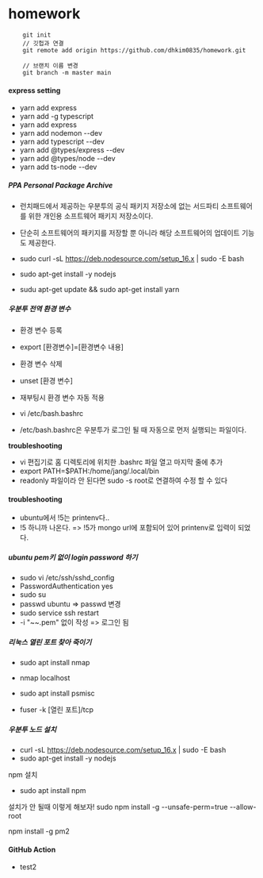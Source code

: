 # homework

```
    git init
    // 깃헙과 연결
    git remote add origin https://github.com/dhkim0835/homework.git

    // 브랜치 이름 변경
    git branch -m master main
```

#### express setting

- yarn add express
- yarn add -g typescript
- yarn add express
- yarn add nodemon --dev
- yarn add typescript --dev
- yarn add @types/express --dev
- yarn add @types/node --dev
- yarn add ts-node --dev

##### PPA Personal Package Archive

- 런치패드에서 제공하는 우분투의 공식 패키지 저장소에 없는 서드파티 소프트웨어를 위한 개인용 소프트웨어 패키지 저장소이다.
- 단순히 소프트웨어의 패키지를 저장할 뿐 아니라 해당 소프트웨어의 업데이트 기능도 제공한다.

- sudo curl -sL https://deb.nodesource.com/setup_16.x | sudo -E bash
- sudo apt-get install -y nodejs
- sudu apt-get update && sudo apt-get install yarn

##### 우분투 전역 환경 변수

- 환경 변수 등록
- export [환경변수]=[환경변수 내용]

- 환경 변수 삭제
- unset [환경 변수]

- 재부팅시 환경 변수 자동 적용
- vi /etc/bash.bashrc
- /etc/bash.bashrc은 우분투가 로그인 될 때 자동으로 먼저 실행되는 파일이다.

**troubleshooting**

- vi 편집기로 홈 디렉토리에 위치한 .bashrc 파일 열고 마지막 줄에 추가
- export PATH=$PATH:/home/jang/.local/bin
- readonly 파일이라 안 된다면 sudo -s root로 연결하여 수정 할 수 있다

#### troubleshooting

- ubuntu에서 !5는 printenv다..
- \!5 하니까 나온다. => !5가 mongo url에 포함되어 있어 printenv로 입력이 되었다.

##### ubuntu pem키 없이 login password 하기

- sudo vi /etc/ssh/sshd_config
- PasswordAuthentication yes
- sudo su
- passwd ubuntu => passwd 변경
- sudo service ssh restart
- -i "~~.pem" 없이 작성 => 로그인 됨

##### 리눅스 열린 포트 찾아 죽이기

- sudo apt install nmap
- nmap localhost

- sudo apt install psmisc
- fuser -k [열린 포트]/tcp

##### 우분투 노드 설치

- curl -sL https://deb.nodesource.com/setup_16.x | sudo -E bash
- sudo apt-get install -y nodejs

npm 설치

- sudo apt install npm

설치가 안 될때 이렇게 해보자!
sudo npm install -g <ModuleName> --unsafe-perm=true --allow-root

npm install -g pm2

#### GitHub Action
- test2
